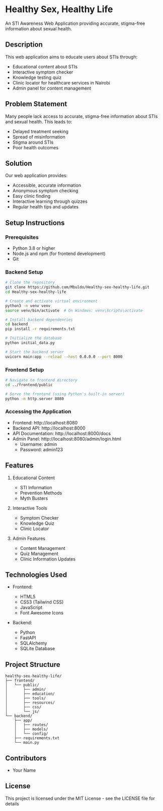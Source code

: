 # Healthy Sex, Healthy Life

An STI Awareness Web Application providing accurate, stigma-free information about sexual health.

## Description

This web application aims to educate users about STIs through:
- Educational content about STIs
- Interactive symptom checker
- Knowledge testing quiz
- Clinic locator for healthcare services in Nairobi
- Admin panel for content management

## Problem Statement

Many people lack access to accurate, stigma-free information about STIs and sexual health. This leads to:
- Delayed treatment seeking
- Spread of misinformation
- Stigma around STIs
- Poor health outcomes

## Solution

Our web application provides:
- Accessible, accurate information
- Anonymous symptom checking
- Easy clinic finding
- Interactive learning through quizzes
- Regular health tips and updates

## Setup Instructions

### Prerequisites
- Python 3.8 or higher
- Node.js and npm (for frontend development)
- Git

### Backend Setup
```bash
# Clone the repository
git clone https://github.com/Mbuldo/Healthy-sex-healthy-life.git
cd Healthy-sex-healthy-life

# Create and activate virtual environment
python3 -m venv venv
source venv/bin/activate  # On Windows: venv\Scripts\activate

# Install backend dependencies
cd backend
pip install -r requirements.txt

# Initialize the database
python initial_data.py

# Start the backend server
uvicorn main:app --reload --host 0.0.0.0 --port 8000
```

### Frontend Setup
```bash
# Navigate to frontend directory
cd ../frontend/public

# Serve the frontend (using Python's built-in server)
python -m http.server 8080
```

### Accessing the Application
- Frontend: http://localhost:8080
- Backend API: http://localhost:8000
- API Documentation: http://localhost:8000/docs
- Admin Panel: http://localhost:8080/admin/login.html
  - Username: admin
  - Password: admin123

## Features

1. Educational Content
   - STI Information
   - Prevention Methods
   - Myth Busters

2. Interactive Tools
   - Symptom Checker
   - Knowledge Quiz
   - Clinic Locator

3. Admin Features
   - Content Management
   - Quiz Management
   - Clinic Information Updates

## Technologies Used

- Frontend:
  - HTML5
  - CSS3 (Tailwind CSS)
  - JavaScript
  - Font Awesome Icons

- Backend:
  - Python
  - FastAPI
  - SQLAlchemy
  - SQLite Database

## Project Structure
```
healthy-sex-healthy-life/
├── frontend/
│   └── public/
│       ├── admin/
│       ├── education/
│       ├── tools/
│       ├── resources/
│       ├── css/
│       └── js/
└── backend/
    ├── app/
    │   ├── routes/
    │   ├── models/
    │   └── config/
    ├── requirements.txt
    └── main.py
```

## Contributors
- Your Name

## License
This project is licensed under the MIT License - see the LICENSE file for details
